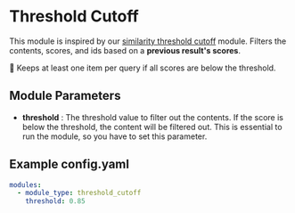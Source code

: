 # Threshold Cutoff

This module is inspired by
our [similarity threshold cutoff](https://marker-inc-korea.github.io/AutoRAG/nodes/passage_filter/similarity_threshold_cutoff.html)
module.
Filters the contents, scores, and ids based on a **previous result's scores**.

📣 Keeps at least one item per query if all scores are below the threshold.

## **Module Parameters**

- **threshold** : The threshold value to filter out the contents.
  If the score is below the threshold, the content will be filtered out.
  This is essential to run the module, so you have to set this parameter.

## **Example config.yaml**

```yaml
modules:
  - module_type: threshold_cutoff
    threshold: 0.85
```
